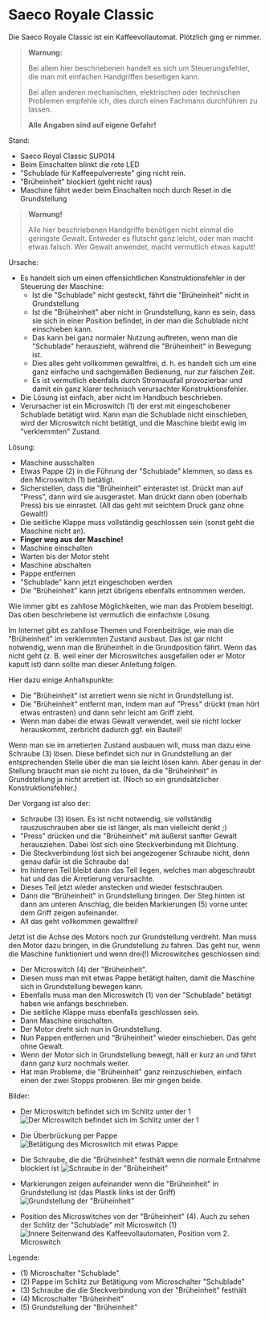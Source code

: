 # Saeco Royale Classic

Die Saeco Royale Classic ist ein Kaffeevollautomat.  Plötzlich ging er nimmer.

> **Warnung:**
> 
> Bei allem hier beschriebenen handelt es sich um Steuerungsfehler, die man mit einfachen Handgriffen beseitigen kann.
> 
> Bei allen anderen mechanischen, elektrischen oder technischen Problemen empfehle ich, dies durch einen Fachmann durchführen zu lassen.
>
> **Alle Angaben sind auf eigene Gefahr!**

Stand:

- Saeco Royal Classic SUP014
- Beim Einschalten blinkt die rote LED
- "Schublade für Kaffeepulverreste" ging nicht rein.
- "Brüheinheit" blockiert (geht nicht raus)
- Maschine fährt weder beim Einschalten noch durch Reset in die Grundstellung

> **Warnung!**
>
> Alle hier beschriebenen Handgriffe benötigen nicht einmal die geringste Gewalt.
> Entweder es flutscht ganz leicht, oder man macht etwas falsch.
> Wer Gewalt anwendet, macht vermutlich etwas kaputt!

Ursache:

- Es handelt sich um einen offensichtlichen Konstruktionsfehler in der Steuerung der Maschine:
  - Ist die "Schublade" nicht gesteckt, fährt die "Brüheinheit" nicht in Grundstellung
  - Ist die "Brüheinheit" aber nicht in Grundstellung, kann es sein, dass sie sich in einer Position befindet, in der man die Schublade nicht einschieben kann.
  - Das kann bei ganz normaler Nutzung auftreten, wenn man die "Schublade" herauszieht, während die "Brüheinheit" in Bewegung ist.
  - Dies alles geht vollkommen gewaltfrei, d. h. es handelt sich um eine ganz einfache und sachgemäßen Bedienung, nur zur falschen Zeit.
  - Es ist vermutlich ebenfalls durch Stromausfall provozierbar und damit ein ganz klarer technisch verursachter Konstruktionsfehler.
- Die Lösung ist einfach, aber nicht im Handbuch beschrieben.
- Verursacher ist ein Microswitch (1) der erst mit eingeschobener Schublade betätigt wird.
  Kann man die Schublade nicht einschieben, wird der Microswitch nicht betätigt, und die Maschine bleibt ewig im "verklemmten" Zustand.

Lösung:

- Maschine ausschalten
- Etwas Pappe (2) in die Führung der "Schublade" klemmen, so dass es den Microswitch (1) betätigt.
- Sicherstellen, dass die "Brüheinheit" einterastet ist.  Drückt man auf "Press", dann wird sie ausgerastet.  Man drückt dann oben (oberhalb Press) bis sie einrastet.  (All das geht mit seichtem Druck ganz ohne Gewalt!)
- Die seitliche Klappe muss vollständig geschlossen sein (sonst geht die Maschine nicht an).
- **Finger weg aus der Maschine!**
- Maschine einschalten
- Warten bis der Motor steht
- Maschine abschalten
- Pappe entfernen
- "Schublade" kann jetzt eingeschoben werden
- Die "Brüheinheit" kann jetzt übrigens ebenfalls entnommen werden.

Wie immer gibt es zahllose Möglichkeiten, wie man das Problem beseitigt.  Das oben beschriebene ist vermutlich die einfachste Lösung.

Im Internet gibt es zahllose Themen und Forenbeiträge, wie man die "Brüheinheit" im verklemmten Zustand ausbaut.
Das ist gar nicht notwendig, wenn man die Brüheinheit in die Grundposition fährt.
Wenn das nicht geht (z. B. weil einer der Microswitches ausgefallen oder er Motor kaputt ist) dann sollte man dieser Anleitung folgen.

Hier dazu einige Anhaltspunkte:

- Die "Brüheinheit" ist arretiert wenn sie nicht in Grundstellung ist.
- Die "Brüheinheit" entfernt man, indem man auf "Press" drückt (man hört etwas entrasten) und dann sehr leicht am Griff zieht.
- Wenn man dabei die etwas Gewalt verwendet, weil sie nicht locker herauskommt, zerbricht dadurch ggf. ein Bauteil!

Wenn man sie im arretierten Zustand ausbauen will, muss man dazu eine Schraube (3) lösen.
Diese befindet sich nur in Grundstellung an der entsprechenden Stelle über die man sie leicht lösen kann.
Aber genau in der Stellung braucht man sie nicht zu lösen, da die "Brüheinheit" in Grundstellung ja nicht arretiert ist.
(Noch so ein grundsätzlicher Konstruktionsfehler.)

Der Vorgang ist also der:

- Schraube (3) lösen.  Es ist nicht notwendig, sie vollständig rauszuschrauben aber sie ist länger, als man vielleicht denkt ;)
- "Press" drücken und die "Brüheinheit" mit äußerst sanfter Gewalt herausziehen.  Dabei löst sich eine Steckverbindung mit Dichtung.
- Die Steckverbindung löst sich bei angezogener Schraube nicht, denn genau dafür ist die Schraube da!
- Im hinteren Teil bleibt dann das Teil liegen, welches man abgeschraubt hat und das die Arretierung verursachte.
- Dieses Teil jetzt wieder anstecken und wieder festschrauben.
- Dann die "Brüheinheit" in Grundstellung bringen.  Der Steg hinten ist dann am unteren Anschlag, die beiden Markierungen (5) vorne unter dem Griff zeigen aufeinander.
- All das geht vollkommen gewaltfrei!

Jetzt ist die Achse des Motors noch zur Grundstellung verdreht.  Man muss den Motor dazu bringen, in die Grundstellung zu fahren.
Das geht nur, wenn die Maschine funktioniert und wenn drei(!) Microswitches geschlossen sind:

- Der Microswitch (4) der "Brüheinheit".
- Diesen muss man mit etwas Pappe betätigt halten, damit die Maschine sich in Grundstellung bewegen kann.
- Ebenfalls muss man den Microswitch (1) von der "Schublade" betätigt haben wie anfangs beschrieben.
- Die seitliche Klappe muss ebenfalls geschlossen sein.
- Dann Maschine einschalten.
- Der Motor dreht sich nun in Grundstellung.
- Nun Pappen entfernen und "Brüheinheit" wieder einschieben.  Das geht ohne Gewalt.
- Wenn der Motor sich in Grundstellung bewegt, hält er kurz an und fährt dann ganz kurz nochmals weiter.
- Hat man Probleme, die "Brüheinheit" ganz reinzuschieben, einfach einen der zwei Stopps probieren.  Bei mir gingen beide.

Bilder:

- Der Microswitch befindet sich im Schlitz unter der 1
![Der Microswitch befindet sich im Schlitz unter der 1](saeco/saeco-schubladenschlitz.png)

- Die Überbrückung per Pappe
![Betätigung des Microswitch mit etwas Pappe](saeco/saeco-hack.png)

- Die Schraube, die die "Brüheinheit" festhält wenn die normale Entnahme blockiert ist
![Schraube in der "Brüheinheit"](saeco/saeco-schraube.png)

- Markierungen zeigen aufeinander wenn die "Brüheinheit" in Grundstellung ist (das Plastik links ist der Griff)
![Grundstellung der "Brüheinheit"](saeco/saeco-grundstellung.png)

- Position des Microswitches von der "Brüheinheit" (4).  Auch zu sehen der Schlitz der "Schublade" mit Microswitch (1)
![Innere Seitenwand des Kaffeevollautomaten, Position vom 2. Microswitch](saeco/saeco-seite.png)

Legende:

- (1) Microschalter "Schublade"
- (2) Pappe im Schlitz zur Betätigung vom Microschalter "Schublade"
- (3) Schraube die die Steckverbindung von der "Brüheinheit" festhält
- (4) Microschalter "Brüheinheit"
- (5) Grundstellung der "Brüheinheit"
